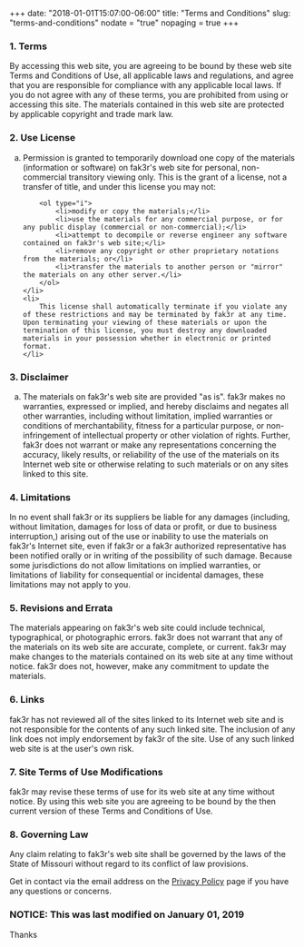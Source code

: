 +++
date: "2018-01-01T15:07:00-06:00"
title: "Terms and Conditions"
slug: "terms-and-conditions"
nodate = "true"
nopaging = true
+++
<h3>
	1. Terms
</h3>

<p>
	By accessing this web site, you are agreeing to be bound by these 
	web site Terms and Conditions of Use, all applicable laws and regulations, 
	and agree that you are responsible for compliance with any applicable local 
	laws. If you do not agree with any of these terms, you are prohibited from 
	using or accessing this site. The materials contained in this web site are 
	protected by applicable copyright and trade mark law.
</p>

<h3>
	2. Use License
</h3>

<ol type="a">
	<li>
		Permission is granted to temporarily download one copy of the materials 
		(information or software) on fak3r's web site for personal, 
		non-commercial transitory viewing only. This is the grant of a license, 
		not a transfer of title, and under this license you may not:
		
		<ol type="i">
			<li>modify or copy the materials;</li>
			<li>use the materials for any commercial purpose, or for any public display (commercial or non-commercial);</li>
			<li>attempt to decompile or reverse engineer any software contained on fak3r's web site;</li>
			<li>remove any copyright or other proprietary notations from the materials; or</li>
			<li>transfer the materials to another person or "mirror" the materials on any other server.</li>
		</ol>
	</li>
	<li>
		This license shall automatically terminate if you violate any of these restrictions and may be terminated by fak3r at any time. Upon terminating your viewing of these materials or upon the termination of this license, you must destroy any downloaded materials in your possession whether in electronic or printed format.
	</li>
</ol>

<h3>
	3. Disclaimer
</h3>

<ol type="a">
	<li>
		The materials on fak3r's web site are provided "as is". fak3r makes no warranties, expressed or implied, and hereby disclaims and negates all other warranties, including without limitation, implied warranties or conditions of merchantability, fitness for a particular purpose, or non-infringement of intellectual property or other violation of rights. Further, fak3r does not warrant or make any representations concerning the accuracy, likely results, or reliability of the use of the materials on its Internet web site or otherwise relating to such materials or on any sites linked to this site.
	</li>
</ol>

<h3>
	4. Limitations
</h3>

<p>
	In no event shall fak3r or its suppliers be liable for any damages (including, without limitation, damages for loss of data or profit, or due to business interruption,) arising out of the use or inability to use the materials on fak3r's Internet site, even if fak3r or a fak3r authorized representative has been notified orally or in writing of the possibility of such damage. Because some jurisdictions do not allow limitations on implied warranties, or limitations of liability for consequential or incidental damages, these limitations may not apply to you.
</p>
			
<h3>
	5. Revisions and Errata
</h3>

<p>
	The materials appearing on fak3r's web site could include technical, typographical, or photographic errors. fak3r does not warrant that any of the materials on its web site are accurate, complete, or current. fak3r may make changes to the materials contained on its web site at any time without notice. fak3r does not, however, make any commitment to update the materials.
</p>

<h3>
	6. Links
</h3>

<p>
	fak3r has not reviewed all of the sites linked to its Internet web site and is not responsible for the contents of any such linked site. The inclusion of any link does not imply endorsement by fak3r of the site. Use of any such linked web site is at the user's own risk.
</p>

<h3>
	7. Site Terms of Use Modifications
</h3>

<p>
	fak3r may revise these terms of use for its web site at any time without notice. By using this web site you are agreeing to be bound by the then current version of these Terms and Conditions of Use.
</p>

<h3>
	8. Governing Law
</h3>

<p>
	Any claim relating to fak3r's web site shall be governed by the laws of the State of Missouri without regard to its conflict of law provisions.
</p>

<p>Get in contact via the email address on the <a href="/privacy-policy">Privacy Policy</a> page if you have any questions or concerns.</p>

<h3>NOTICE: This was last modified on January 01, 2019</h3>

<p>Thanks</p>
